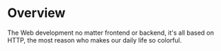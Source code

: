 Overview
===========
The Web development no matter frontend or backend, it's all based on HTTP, the most reason who makes our daily life so colorful.
